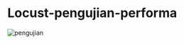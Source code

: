 # Locust-pengujian-performa

![pengujian](https://github.com/user-attachments/assets/ffc3877e-1313-4194-af2e-3b015713c0d3)
